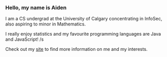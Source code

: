 ### Hello, my name is Aiden
I am a CS undergrad at the University of Calgary concentrating in InfoSec, also aspiring to minor in Mathematics.

I really enjoy statistics and my favourite programming languages are Java and JavaScript! /s

Check out my [site](https://aidenwjt.github.io/aidenwjt/) to find more information on me and my interests.
